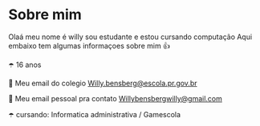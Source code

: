 # Sobre mim

Olaá meu nome é willy sou estudante e estou cursando computação
Aqui embaixo tem algumas informaçoes sobre mim :+1:


☂️ 16 anos 


🎩 Meu email do colegio  Willy.bensberg@escola.pr.gov.br

🎩 Meu email pessoal pra contato Willybensbergwilly@gmail.com

☂️ cursando: Informatica administrativa / Gamescola
